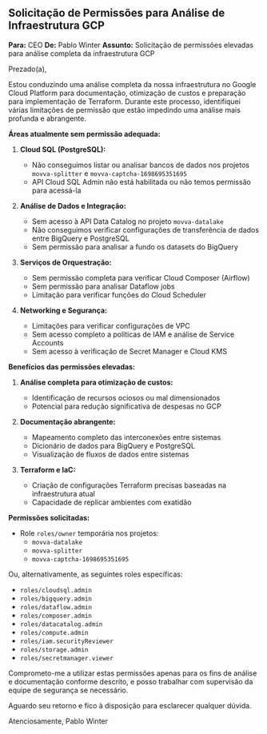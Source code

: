 ## Solicitação de Permissões para Análise de Infraestrutura GCP

**Para:** CEO
**De:** Pablo Winter
**Assunto:** Solicitação de permissões elevadas para análise completa da infraestrutura GCP

Prezado(a),

Estou conduzindo uma análise completa da nossa infraestrutura no Google Cloud Platform para documentação, otimização de custos e preparação para implementação de Terraform. Durante este processo, identifiquei várias limitações de permissão que estão impedindo uma análise mais profunda e abrangente.

**Áreas atualmente sem permissão adequada:**

1. **Cloud SQL (PostgreSQL):**
   - Não conseguimos listar ou analisar bancos de dados nos projetos `movva-splitter` e `movva-captcha-1698695351695`
   - API Cloud SQL Admin não está habilitada ou não temos permissão para acessá-la

2. **Análise de Dados e Integração:**
   - Sem acesso à API Data Catalog no projeto `movva-datalake`
   - Não conseguimos verificar configurações de transferência de dados entre BigQuery e PostgreSQL
   - Sem permissão para analisar a fundo os datasets do BigQuery

3. **Serviços de Orquestração:**
   - Sem permissão completa para verificar Cloud Composer (Airflow)
   - Sem permissão para analisar Dataflow jobs
   - Limitação para verificar funções do Cloud Scheduler

4. **Networking e Segurança:**
   - Limitações para verificar configurações de VPC
   - Sem acesso completo a políticas de IAM e análise de Service Accounts
   - Sem acesso à verificação de Secret Manager e Cloud KMS

**Benefícios das permissões elevadas:**

1. **Análise completa para otimização de custos:**
   - Identificação de recursos ociosos ou mal dimensionados
   - Potencial para redução significativa de despesas no GCP

2. **Documentação abrangente:**
   - Mapeamento completo das interconexões entre sistemas
   - Dicionário de dados para BigQuery e PostgreSQL
   - Visualização de fluxos de dados entre sistemas

3. **Terraform e IaC:**
   - Criação de configurações Terraform precisas baseadas na infraestrutura atual
   - Capacidade de replicar ambientes com exatidão

**Permissões solicitadas:**

- Role `roles/owner` temporária nos projetos:
  - `movva-datalake`
  - `movva-splitter`
  - `movva-captcha-1698695351695`

Ou, alternativamente, as seguintes roles específicas:
- `roles/cloudsql.admin`
- `roles/bigquery.admin`
- `roles/dataflow.admin`
- `roles/composer.admin`
- `roles/datacatalog.admin`
- `roles/compute.admin`
- `roles/iam.securityReviewer`
- `roles/storage.admin`
- `roles/secretmanager.viewer`

Comprometo-me a utilizar estas permissões apenas para os fins de análise e documentação conforme descrito, e posso trabalhar com supervisão da equipe de segurança se necessário.

Aguardo seu retorno e fico à disposição para esclarecer qualquer dúvida.

Atenciosamente,
Pablo Winter
